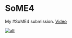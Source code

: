 # SoME4

My #SoME4 submission. [Video](https://youtu.be/OVIerQjGa2M)

[![alt](https://img.youtube.com/vi/OVIerQjGa2M/0.jpg)](https://www.youtube.com/watch?v=OVIerQjGa2M)
